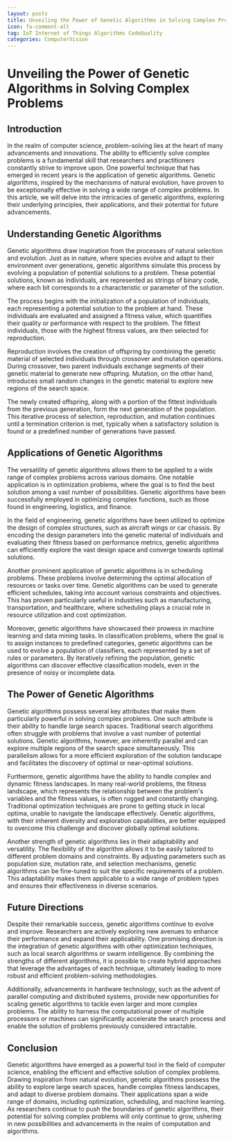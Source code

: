 ```yaml
---
layout: posts
title: Unveiling the Power of Genetic Algorithms in Solving Complex Problems
icon: fa-comment-alt
tag: IoT Internet of Things Algorithms CodeQuality
categories: ComputerVision
---
```



# Unveiling the Power of Genetic Algorithms in Solving Complex Problems

## Introduction

In the realm of computer science, problem-solving lies at the heart of many advancements and innovations. The ability to efficiently solve complex problems is a fundamental skill that researchers and practitioners constantly strive to improve upon. One powerful technique that has emerged in recent years is the application of genetic algorithms. Genetic algorithms, inspired by the mechanisms of natural evolution, have proven to be exceptionally effective in solving a wide range of complex problems. In this article, we will delve into the intricacies of genetic algorithms, exploring their underlying principles, their applications, and their potential for future advancements.

## Understanding Genetic Algorithms

Genetic algorithms draw inspiration from the processes of natural selection and evolution. Just as in nature, where species evolve and adapt to their environment over generations, genetic algorithms simulate this process by evolving a population of potential solutions to a problem. These potential solutions, known as individuals, are represented as strings of binary code, where each bit corresponds to a characteristic or parameter of the solution.

The process begins with the initialization of a population of individuals, each representing a potential solution to the problem at hand. These individuals are evaluated and assigned a fitness value, which quantifies their quality or performance with respect to the problem. The fittest individuals, those with the highest fitness values, are then selected for reproduction.

Reproduction involves the creation of offspring by combining the genetic material of selected individuals through crossover and mutation operations. During crossover, two parent individuals exchange segments of their genetic material to generate new offspring. Mutation, on the other hand, introduces small random changes in the genetic material to explore new regions of the search space.

The newly created offspring, along with a portion of the fittest individuals from the previous generation, form the next generation of the population. This iterative process of selection, reproduction, and mutation continues until a termination criterion is met, typically when a satisfactory solution is found or a predefined number of generations have passed.

## Applications of Genetic Algorithms

The versatility of genetic algorithms allows them to be applied to a wide range of complex problems across various domains. One notable application is in optimization problems, where the goal is to find the best solution among a vast number of possibilities. Genetic algorithms have been successfully employed in optimizing complex functions, such as those found in engineering, logistics, and finance.

In the field of engineering, genetic algorithms have been utilized to optimize the design of complex structures, such as aircraft wings or car chassis. By encoding the design parameters into the genetic material of individuals and evaluating their fitness based on performance metrics, genetic algorithms can efficiently explore the vast design space and converge towards optimal solutions.

Another prominent application of genetic algorithms is in scheduling problems. These problems involve determining the optimal allocation of resources or tasks over time. Genetic algorithms can be used to generate efficient schedules, taking into account various constraints and objectives. This has proven particularly useful in industries such as manufacturing, transportation, and healthcare, where scheduling plays a crucial role in resource utilization and cost optimization.

Moreover, genetic algorithms have showcased their prowess in machine learning and data mining tasks. In classification problems, where the goal is to assign instances to predefined categories, genetic algorithms can be used to evolve a population of classifiers, each represented by a set of rules or parameters. By iteratively refining the population, genetic algorithms can discover effective classification models, even in the presence of noisy or incomplete data.

## The Power of Genetic Algorithms

Genetic algorithms possess several key attributes that make them particularly powerful in solving complex problems. One such attribute is their ability to handle large search spaces. Traditional search algorithms often struggle with problems that involve a vast number of potential solutions. Genetic algorithms, however, are inherently parallel and can explore multiple regions of the search space simultaneously. This parallelism allows for a more efficient exploration of the solution landscape and facilitates the discovery of optimal or near-optimal solutions.

Furthermore, genetic algorithms have the ability to handle complex and dynamic fitness landscapes. In many real-world problems, the fitness landscape, which represents the relationship between the problem's variables and the fitness values, is often rugged and constantly changing. Traditional optimization techniques are prone to getting stuck in local optima, unable to navigate the landscape effectively. Genetic algorithms, with their inherent diversity and exploration capabilities, are better equipped to overcome this challenge and discover globally optimal solutions.

Another strength of genetic algorithms lies in their adaptability and versatility. The flexibility of the algorithm allows it to be easily tailored to different problem domains and constraints. By adjusting parameters such as population size, mutation rate, and selection mechanisms, genetic algorithms can be fine-tuned to suit the specific requirements of a problem. This adaptability makes them applicable to a wide range of problem types and ensures their effectiveness in diverse scenarios.

## Future Directions

Despite their remarkable success, genetic algorithms continue to evolve and improve. Researchers are actively exploring new avenues to enhance their performance and expand their applicability. One promising direction is the integration of genetic algorithms with other optimization techniques, such as local search algorithms or swarm intelligence. By combining the strengths of different algorithms, it is possible to create hybrid approaches that leverage the advantages of each technique, ultimately leading to more robust and efficient problem-solving methodologies.

Additionally, advancements in hardware technology, such as the advent of parallel computing and distributed systems, provide new opportunities for scaling genetic algorithms to tackle even larger and more complex problems. The ability to harness the computational power of multiple processors or machines can significantly accelerate the search process and enable the solution of problems previously considered intractable.

## Conclusion

Genetic algorithms have emerged as a powerful tool in the field of computer science, enabling the efficient and effective solution of complex problems. Drawing inspiration from natural evolution, genetic algorithms possess the ability to explore large search spaces, handle complex fitness landscapes, and adapt to diverse problem domains. Their applications span a wide range of domains, including optimization, scheduling, and machine learning. As researchers continue to push the boundaries of genetic algorithms, their potential for solving complex problems will only continue to grow, ushering in new possibilities and advancements in the realm of computation and algorithms.